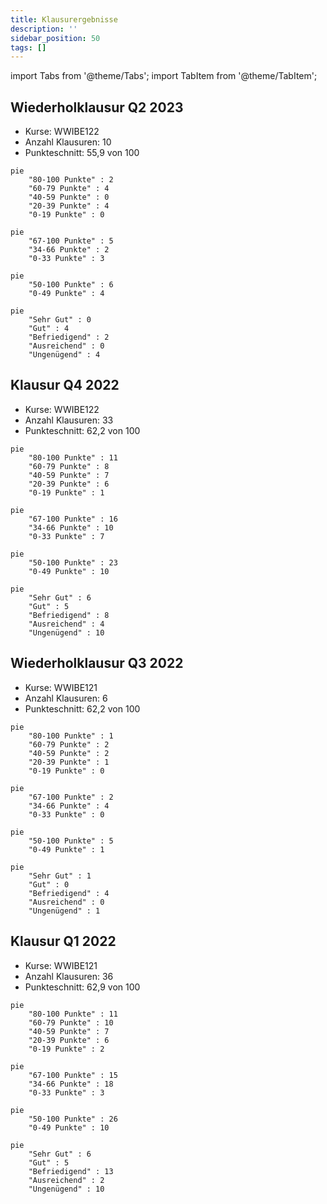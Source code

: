 ```yaml
---
title: Klausurergebnisse
description: ''
sidebar_position: 50
tags: []
---
```


import Tabs from '@theme/Tabs'; import TabItem from '@theme/TabItem';

## Wiederholklausur Q2 2023

- Kurse: WWIBE122
- Anzahl Klausuren: 10
- Punkteschnitt: 55,9 von 100

<Tabs>
  <TabItem value="points1" label="Punkteverteilung (1/5)" default>

```mermaid
pie
    "80-100 Punkte" : 2
    "60-79 Punkte" : 4
    "40-59 Punkte" : 0
    "20-39 Punkte" : 4
    "0-19 Punkte" : 0
```

  </TabItem>
  <TabItem value="points2" label="Punkteverteilung (1/3)">

```mermaid
pie
    "67-100 Punkte" : 5
    "34-66 Punkte" : 2
    "0-33 Punkte" : 3
```

  </TabItem>
  <TabItem value="points3" label="Punkteverteilung (1/2)">

```mermaid
pie
    "50-100 Punkte" : 6
    "0-49 Punkte" : 4
```

  </TabItem>
  <TabItem value="grades" label="Notenverteilung">

```mermaid
pie
    "Sehr Gut" : 0
    "Gut" : 4
    "Befriedigend" : 2
    "Ausreichend" : 0
    "Ungenügend" : 4
```

  </TabItem>
</Tabs>

## Klausur Q4 2022

- Kurse: WWIBE122
- Anzahl Klausuren: 33
- Punkteschnitt: 62,2 von 100

<Tabs>
  <TabItem value="points1" label="Punkteverteilung (1/5)" default>

```mermaid
pie
    "80-100 Punkte" : 11
    "60-79 Punkte" : 8
    "40-59 Punkte" : 7
    "20-39 Punkte" : 6
    "0-19 Punkte" : 1
```

  </TabItem>
  <TabItem value="points2" label="Punkteverteilung (1/3)">

```mermaid
pie
    "67-100 Punkte" : 16
    "34-66 Punkte" : 10
    "0-33 Punkte" : 7
```

  </TabItem>
  <TabItem value="points3" label="Punkteverteilung (1/2)">

```mermaid
pie
    "50-100 Punkte" : 23
    "0-49 Punkte" : 10
```

  </TabItem>
  <TabItem value="grades" label="Notenverteilung">

```mermaid
pie
    "Sehr Gut" : 6
    "Gut" : 5
    "Befriedigend" : 8
    "Ausreichend" : 4
    "Ungenügend" : 10
```

  </TabItem>
</Tabs>

## Wiederholklausur Q3 2022

- Kurse: WWIBE121
- Anzahl Klausuren: 6
- Punkteschnitt: 62,2 von 100

<Tabs>
  <TabItem value="points1" label="Punkteverteilung (1/5)" default>

```mermaid
pie
    "80-100 Punkte" : 1
    "60-79 Punkte" : 2
    "40-59 Punkte" : 2
    "20-39 Punkte" : 1
    "0-19 Punkte" : 0
```

  </TabItem>
  <TabItem value="points2" label="Punkteverteilung (1/3)">

```mermaid
pie
    "67-100 Punkte" : 2
    "34-66 Punkte" : 4
    "0-33 Punkte" : 0
```

  </TabItem>
  <TabItem value="points3" label="Punkteverteilung (1/2)">

```mermaid
pie
    "50-100 Punkte" : 5
    "0-49 Punkte" : 1
```

  </TabItem>
  <TabItem value="grades" label="Notenverteilung">

```mermaid
pie
    "Sehr Gut" : 1
    "Gut" : 0
    "Befriedigend" : 4
    "Ausreichend" : 0
    "Ungenügend" : 1
```

  </TabItem>
</Tabs>

## Klausur Q1 2022

- Kurse: WWIBE121
- Anzahl Klausuren: 36
- Punkteschnitt: 62,9 von 100

<Tabs>
  <TabItem value="points1" label="Punkteverteilung (1/5)" default>

```mermaid
pie
    "80-100 Punkte" : 11
    "60-79 Punkte" : 10
    "40-59 Punkte" : 7
    "20-39 Punkte" : 6
    "0-19 Punkte" : 2
```

  </TabItem>
  <TabItem value="points2" label="Punkteverteilung (1/3)">

```mermaid
pie
    "67-100 Punkte" : 15
    "34-66 Punkte" : 18
    "0-33 Punkte" : 3
```

  </TabItem>
  <TabItem value="points3" label="Punkteverteilung (1/2)">

```mermaid
pie
    "50-100 Punkte" : 26
    "0-49 Punkte" : 10
```

  </TabItem>
  <TabItem value="grades" label="Notenverteilung">

```mermaid
pie
    "Sehr Gut" : 6
    "Gut" : 5
    "Befriedigend" : 13
    "Ausreichend" : 2
    "Ungenügend" : 10
```

  </TabItem>
</Tabs>
